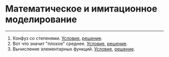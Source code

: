 # Математическое и имитационное моделирование
---

1. Конфуз со степенями. [Условие](https://nbviewer.jupyter.org/urls/alepoydes.github.io/introduction-to-numerical-simulation/practice/Trouble%20with%20powers.ipynb), [решение](https://github.com/maxqfz/MatMod/blob/master/Lab1.py).
2. Вот что значит "плохое" среднее. [Условие](https://nbviewer.jupyter.org/urls/alepoydes.github.io/introduction-to-numerical-simulation/practice/What%20does%20mean%20mean%20mean.ipynb), [решение](https://github.com/maxqfz/MatMod/blob/master/Lab2.py).
3. Вычисление элементарных функций. [Условие](https://nbviewer.jupyter.org/urls/alepoydes.github.io/introduction-to-numerical-simulation/practice/Not%20so%20elementary%20elementary%20functions.ipynb), [решение](https://github.com/maxqfz/MatMod/blob/master/Lab3.py).